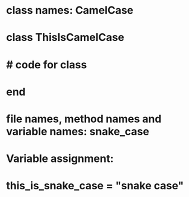 # class names: CamelCase

# class ThisIsCamelCase

# # code for class

# end

# file names, method names and variable names: snake_case

# Variable assignment:

# this_is_snake_case = "snake case"

